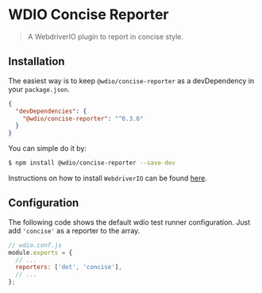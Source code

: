 WDIO Concise Reporter
=====================

> A WebdriverIO plugin to report in concise style.

## Installation

The easiest way is to keep `@wdio/concise-reporter` as a devDependency in your `package.json`.

```json
{
  "devDependencies": {
    "@wdio/concise-reporter": "^6.3.6"
  }
}
```

You can simple do it by:

```sh
$ npm install @wdio/concise-reporter --save-dev
```

Instructions on how to install `WebdriverIO` can be found [here](https://webdriver.io/docs/gettingstarted.html).

## Configuration

The following code shows the default wdio test runner configuration. Just add `'concise'` as a reporter
to the array.

```js
// wdio.conf.js
module.exports = {
  // ...
  reporters: ['dot', 'concise'],
  // ...
};
```
